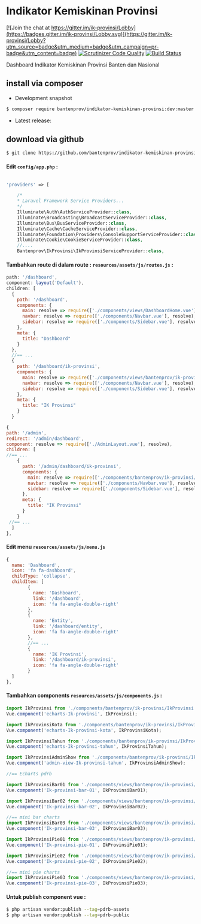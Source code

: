 # Indikator Kemiskinan Provinsi

[![Join the chat at https://gitter.im/ik-provinsi/Lobby](https://badges.gitter.im/ik-provinsi/Lobby.svg)](https://gitter.im/ik-provinsi/Lobby?utm_source=badge&utm_medium=badge&utm_campaign=pr-badge&utm_content=badge)
[![Scrutinizer Code Quality](https://scrutinizer-ci.com/g/bantenprov/ik-provinsi/badges/quality-score.png?b=master)](https://scrutinizer-ci.com/g/bantenprov/ik-provinsi/?branch=master)
[![Build Status](https://scrutinizer-ci.com/g/bantenprov/ik-provinsi/badges/build.png?b=master)](https://scrutinizer-ci.com/g/bantenprov/ik-provinsi/build-status/master)

Dashboard Indikator Kemiskinan Provinsi Banten dan Nasional

## install via composer

- Development snapshot
```bash
$ composer require bantenprov/indikator-kemiskinan-provinsi:dev:master
```
- Latest release:


## download via github

~~~bash
$ git clone https://github.com/bantenprov/indikator-kemiskinan-provinsi.git
~~~


#### Edit `config/app.php` :
```php

'providers' => [

    /*
    * Laravel Framework Service Providers...
    */
    Illuminate\Auth\AuthServiceProvider::class,
    Illuminate\Broadcasting\BroadcastServiceProvider::class,
    Illuminate\Bus\BusServiceProvider::class,
    Illuminate\Cache\CacheServiceProvider::class,
    Illuminate\Foundation\Providers\ConsoleSupportServiceProvider::class,
    Illuminate\Cookie\CookieServiceProvider::class,
    //....
    Bantenprov\IkProvinsi\IkProvinsiServiceProvider::class,

```

#### Tambahkan route di dalam route : `resources/assets/js/routes.js` :

```javascript
path: '/dashboard',
component: layout('Default'),
children: [
  {
    path: '/dashboard',
    components: {
      main: resolve => require(['./components/views/DashboardHome.vue'], resolve),
      navbar: resolve => require(['./components/Navbar.vue'], resolve),
      sidebar: resolve => require(['./components/Sidebar.vue'], resolve)
    },
    meta: {
      title: "Dashboard"
    }
  },
  //== ...
  {
    path: '/dashboard/ik-provinsi',
    components: {
      main: resolve => require(['./components/views/bantenprov/ik-provinsi/DashboardIkProvinsi.vue'], resolve),
      navbar: resolve => require(['./components/Navbar.vue'], resolve),
      sidebar: resolve => require(['./components/Sidebar.vue'], resolve)
    },
    meta: {
      title: "IK Provinsi"
    }
  }
```

```javascript
{
path: '/admin',
redirect: '/admin/dashboard',
component: resolve => require(['./AdminLayout.vue'], resolve),
children: [
//== ...
    {
      path: '/admin/dashboard/ik-provinsi',
      components: {
        main: resolve => require(['./components/bantenprov/ik-provinsi/IkProvinsiAdmin.show.vue'], resolve),
        navbar: resolve => require(['./components/Navbar.vue'], resolve),
        sidebar: resolve => require(['./components/Sidebar.vue'], resolve)
      },
      meta: {
        title: "IK Provinsi"
      }
    }
 //== ...   
  ]
},

```

#### Edit menu `resources/assets/js/menu.js`

```javascript
{
  name: 'Dashboard',
  icon: 'fa fa-dashboard',
  childType: 'collapse',
  childItem: [
        {
          name: 'Dashboard',
          link: '/dashboard',
          icon: 'fa fa-angle-double-right'
        },
        {
          name: 'Entity',
          link: '/dashboard/entity',
          icon: 'fa fa-angle-double-right'
        },
        //== ...
        {
          name: 'IK Provinsi',
          link: '/dashboard/ik-provinsi',
          icon: 'fa fa-angle-double-right'
        }
  ]
},
```


#### Tambahkan components `resources/assets/js/components.js` :

```javascript
import IkProvinsi from './components/bantenprov/ik-provinsi/IkProvinsi.chart.vue';
Vue.component('echarts-Ik-provinsi', IkProvinsi);

import IkProvinsiKota from './components/bantenprov/ik-provinsi/IkProvinsiKota.chart.vue';
Vue.component('echarts-Ik-provinsi-kota', IkProvinsiKota);

import IkProvinsiTahun from './components/bantenprov/ik-provinsi/IkProvinsiTahun.chart.vue';
Vue.component('echarts-Ik-provinsi-tahun', IkProvinsiTahun);

import IkProvinsiAdminShow from './components/bantenprov/ik-provinsi/IkProvinsiAdmin.show.vue';
Vue.component('admin-view-Ik-provinsi-tahun', IkProvinsiAdminShow);

//== Echarts pdrb

import IkProvinsiBar01 from './components/views/bantenprov/ik-provinsi/IkProvinsiBar01.vue';
Vue.component('Ik-provinsi-bar-01', IkProvinsiBar01);

import IkProvinsiBar02 from './components/views/bantenprov/ik-provinsi/IkProvinsiBar02.vue';
Vue.component('Ik-provinsi-bar-02', IkProvinsiBar02);

//== mini bar charts
import IkProvinsiBar03 from './components/views/bantenprov/ik-provinsi/IkProvinsiBar03.vue';
Vue.component('Ik-provinsi-bar-03', IkProvinsiBar03);

import IkProvinsiPie01 from './components/views/bantenprov/ik-provinsi/IkProvinsiPie01.vue';
Vue.component('Ik-provinsi-pie-01', IkProvinsiPie01);

import IkProvinsiPie02 from './components/views/bantenprov/ik-provinsi/IkProvinsiPie02.vue';
Vue.component('Ik-provinsi-pie-02', IkProvinsiPie02);

//== mini pie charts
import IkProvinsiPie03 from './components/views/bantenprov/ik-provinsi/IkProvinsiPie03.vue';
Vue.component('Ik-provinsi-pie-03', IkProvinsiPie03);

```

#### Untuk publish component vue :

```bash
$ php artisan vendor:publish --tag=pdrb-assets
$ php artisan vendor:publish --tag=pdrb-public
```

